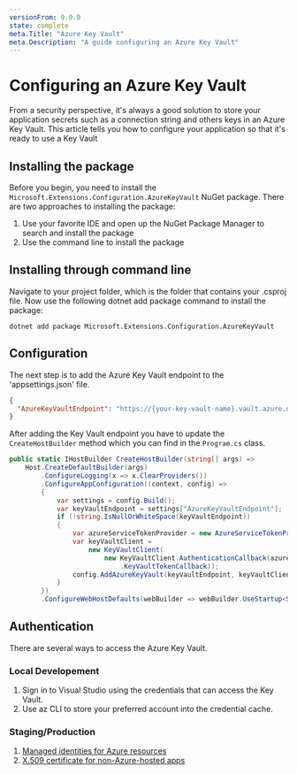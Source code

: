 ```yaml
---
versionFrom: 9.0.0
state: complete
meta.Title: "Azure Key Vault"
meta.Description: "A guide configuring an Azure Key Vault"
---
```


# Configuring an Azure Key Vault

From a security perspective, it's always a good solution to store your application secrets such as a connection string and others keys in an Azure Key Vault. This article tells you how to configure your application so that it's ready to use a Key Vault

## Installing the package

Before you begin, you need to install the `Microsoft.Extensions.Configuration.AzureKeyVault` NuGet package. There are two approaches to installing the package:

1. Use your favorite IDE and open up the NuGet Package Manager to search and install the package
1. Use the command line to install the package

## Installing through command line

Navigate to your project folder, which is the folder that contains your .csproj file. Now use the following dotnet add package command to install the package:

```
dotnet add package Microsoft.Extensions.Configuration.AzureKeyVault
```

## Configuration
The next step is to add the Azure Key Vault endpoint to the 'appsettings.json' file. 

```json
{
  "AzureKeyVaultEndpoint": "https://{your-key-vault-name}.vault.azure.net",
}
```

After adding the Key Vault endpoint you have to update the `CreateHostBuilder` method which you can find in the `Program.cs` class. 

```csharp
public static IHostBuilder CreateHostBuilder(string[] args) =>
    Host.CreateDefaultBuilder(args)
        .ConfigureLogging(x => x.ClearProviders())
        .ConfigureAppConfiguration((context, config) =>
        {
            var settings = config.Build();
            var keyVaultEndpoint = settings["AzureKeyVaultEndpoint"];
            if (!string.IsNullOrWhiteSpace(keyVaultEndpoint))
            {
                var azureServiceTokenProvider = new AzureServiceTokenProvider();
                var keyVaultClient =
                    new KeyVaultClient(
                        new KeyVaultClient.AuthenticationCallback(azureServiceTokenProvider
                            .KeyVaultTokenCallback));
                config.AddAzureKeyVault(keyVaultEndpoint, keyVaultClient, new DefaultKeyVaultSecretManager());
            }
        })
        .ConfigureWebHostDefaults(webBuilder => webBuilder.UseStartup<Startup>());
```

## Authentication 

There are several ways to access the Azure Key Vault.

### Local Developement 

1. Sign in to Visual Studio using the credentials that can access the Key Vault. 
1. Use az CLI to store your preferred account into the credential cache.

### Staging/Production

1. [Managed identities for Azure resources](https://docs.microsoft.com/en-us/aspnet/core/security/key-vault-configuration?view=aspnetcore-6.0#use-managed-identities-for-azure-resources)
1. [X.509 certificate for non-Azure-hosted apps](https://docs.microsoft.com/en-us/aspnet/core/security/key-vault-configuration?view=aspnetcore-6.0#use-application-id-and-x509-certificate-for-non-azure-hosted-apps)